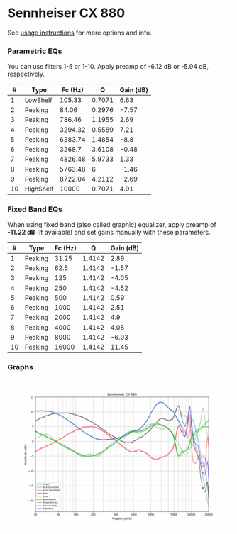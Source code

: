 # Sennheiser CX 880
See [usage instructions](https://github.com/jaakkopasanen/AutoEq#usage) for more options and info.

### Parametric EQs
You can use filters 1-5 or 1-10. Apply preamp of -6.12 dB or -5.94 dB, respectively.

|   # | Type      |   Fc (Hz) |      Q |   Gain (dB) |
|-----|-----------|-----------|--------|-------------|
|   1 | LowShelf  |    105.33 | 0.7071 |        6.63 |
|   2 | Peaking   |     84.06 | 0.2976 |       -7.57 |
|   3 | Peaking   |    786.46 | 1.1955 |        2.69 |
|   4 | Peaking   |   3294.32 | 0.5589 |        7.21 |
|   5 | Peaking   |   6383.74 | 1.4854 |       -8.8  |
|   6 | Peaking   |   3268.7  | 3.6108 |       -0.48 |
|   7 | Peaking   |   4826.48 | 5.9733 |        1.33 |
|   8 | Peaking   |   5763.48 | 6      |       -1.46 |
|   9 | Peaking   |   8722.04 | 4.2112 |       -2.69 |
|  10 | HighShelf |  10000    | 0.7071 |        4.91 |

### Fixed Band EQs
When using fixed band (also called graphic) equalizer, apply preamp of **-11.22 dB** (if available) and set gains manually with these parameters.

|   # | Type    |   Fc (Hz) |      Q |   Gain (dB) |
|-----|---------|-----------|--------|-------------|
|   1 | Peaking |     31.25 | 1.4142 |        2.89 |
|   2 | Peaking |     62.5  | 1.4142 |       -1.57 |
|   3 | Peaking |    125    | 1.4142 |       -4.05 |
|   4 | Peaking |    250    | 1.4142 |       -4.52 |
|   5 | Peaking |    500    | 1.4142 |        0.59 |
|   6 | Peaking |   1000    | 1.4142 |        2.51 |
|   7 | Peaking |   2000    | 1.4142 |        4.9  |
|   8 | Peaking |   4000    | 1.4142 |        4.08 |
|   9 | Peaking |   8000    | 1.4142 |       -6.03 |
|  10 | Peaking |  16000    | 1.4142 |       11.45 |

### Graphs
![](./Sennheiser%20CX%20880.png)
